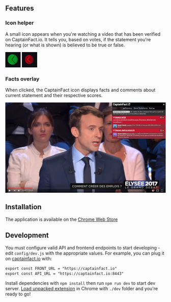 ## Features

### Icon helper

A small icon appears when you're watching a video that has been verified on CaptainFact.io. It
tells you, based on votes, if the statement you're hearing (or what is shown) is believed to be
true or false.

![Icon approve](misc/approve.gif)
![Icon refute](misc/refute.gif)

### Facts overlay 

When clicked, the CaptainFact icon displays facts and comments about current statement and
their respective scores.

![Demo screenshot](misc/demo-youtube.jpg)

## Installation

The application is available on the
[Chrome Web Store](https://chrome.google.com/webstore/detail/captainfact-beta/fnnhlmbnlbgomamcolcpgncflofhjckm)


## Development

You must configure valid API and frontend endpoints to start developing - edit `config/dev.js` with the
appropriate values. For example, you can plug it on [captainfact.io](https://captainfact.io) with:
```ecmascript 6
export const FRONT_URL = "https://captainfact.io"
export const API_URL = "https://captainfact.io:8443"
```

Install dependencies with `npm install` then run `npm run dev` to start dev server.
[Load unpacked extension](https://developer.chrome.com/extensions/getstarted#unpacked) in Chrome with `./dev` folder
and you're ready to go!

